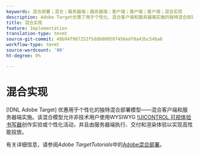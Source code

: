 ```yaml
---
keywords: 混合部署；混合；服务器端；服务器端；客户端；客户端；客户端；混合实现
description: Adobe Target优惠了用于个性化、混合客户端和服务器端实施的独特混合部署模型。
title: 混合实现
feature: Implementation
translation-type: tm+mt
source-git-commit: 48b94f967252f5ddb009597456edf0a43bc54ba6
workflow-type: tm+mt
source-wordcount: '99'
ht-degree: 0%

---
```



# 混合实现

[!DNL Adobe Target] 优惠用于个性化的独特混合部署模型——混合客户端和服务器端实施。该混合模型允许非技术用户使用WYSIWYG [!UICONTROL 可视体验书写器](VEC)创作实验或个性化活动，并且由服务器端执行、交付和渲染体验以实现高性能投放。

有关详细信息，请参阅&#x200B;*Adobe TargetTutorials*&#x200B;中的[Adobe混合部署](https://experienceleague.adobe.com/docs/target-learn/tutorials/implementation/hybrid-deployment.html)。
